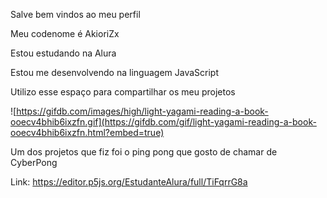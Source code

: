 Salve bem vindos ao meu perfil

Meu codenome é AkioriZx

Estou estudando na Alura

Estou me desenvolvendo na linguagem JavaScript

Utilizo esse espaço para compartilhar os meu projetos

![https://gifdb.com/images/high/light-yagami-reading-a-book-ooecv4bhib6ixzfn.gif](https://gifdb.com/gif/light-yagami-reading-a-book-ooecv4bhib6ixzfn.html?embed=true)

Um dos projetos que fiz foi o ping pong que gosto de chamar de CyberPong

Link:
https://editor.p5js.org/EstudanteAlura/full/TiFqrrG8a
